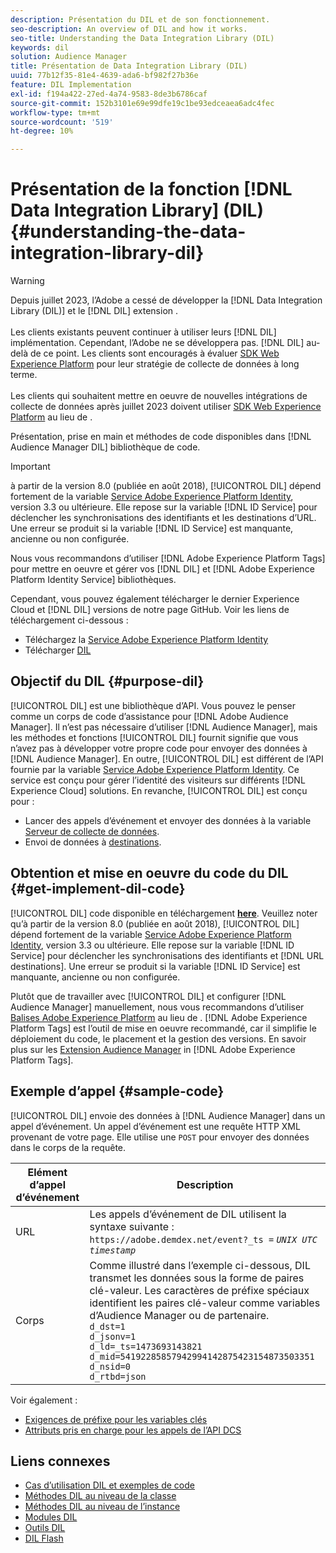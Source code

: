 ```yaml
---
description: Présentation du DIL et de son fonctionnement.
seo-description: An overview of DIL and how it works.
seo-title: Understanding the Data Integration Library (DIL)
keywords: dil
solution: Audience Manager
title: Présentation de Data Integration Library (DIL)
uuid: 77b12f35-81e4-4639-ada6-bf982f27b36e
feature: DIL Implementation
exl-id: f194a422-27ed-4a74-9583-8de3b6786caf
source-git-commit: 152b3101e69e99dfe19c1be93edceaea6adc4fec
workflow-type: tm+mt
source-wordcount: '519'
ht-degree: 10%

---
```


# Présentation de la fonction [!DNL Data Integration Library] (DIL){#understanding-the-data-integration-library-dil}

>[!WARNING]
>
>Depuis juillet 2023, l’Adobe a cessé de développer la [!DNL Data Integration Library (DIL)] et le [!DNL DIL] extension .
><br><br>
>Les clients existants peuvent continuer à utiliser leurs [!DNL DIL] implémentation. Cependant, l’Adobe ne se développera pas. [!DNL DIL] au-delà de ce point. Les clients sont encouragés à évaluer [SDK Web Experience Platform](https://experienceleague.adobe.com/docs/experience-platform/edge/home.html?lang=en) pour leur stratégie de collecte de données à long terme.
><br><br>
>Les clients qui souhaitent mettre en oeuvre de nouvelles intégrations de collecte de données après juillet 2023 doivent utiliser [SDK Web Experience Platform](https://experienceleague.adobe.com/docs/experience-platform/edge/home.html?lang=en) au lieu de .

Présentation, prise en main et méthodes de code disponibles dans [!DNL Audience Manager DIL] bibliothèque de code.

>[!IMPORTANT]
>
>à partir de la version 8.0 (publiée en août 2018), [!UICONTROL DIL] dépend fortement de la variable [Service Adobe Experience Platform Identity](https://experienceleague.adobe.com/docs/id-service/using/home.html), version 3.3 ou ultérieure. Elle repose sur la variable [!DNL ID Service] pour déclencher les synchronisations des identifiants et les destinations d’URL. Une erreur se produit si la variable [!DNL ID Service] est manquante, ancienne ou non configurée.
>
>Nous vous recommandons d’utiliser [!DNL Adobe Experience Platform Tags] pour mettre en oeuvre et gérer vos [!DNL DIL] et [!DNL Adobe Experience Platform Identity Service] bibliothèques.

Cependant, vous pouvez également télécharger le dernier Experience Cloud et [!DNL DIL] versions de notre page GitHub. Voir les liens de téléchargement ci-dessous :

* Téléchargez la [Service Adobe Experience Platform Identity](https://github.com/Adobe-Marketing-Cloud/id-service/releases)
* Télécharger [DIL](https://github.com/Adobe-Marketing-Cloud/dil/releases)

## Objectif du DIL {#purpose-dil}

[!UICONTROL DIL] est une bibliothèque d’API. Vous pouvez le penser comme un corps de code d’assistance pour [!DNL Adobe Audience Manager]. Il n’est pas nécessaire d’utiliser [!DNL Audience Manager], mais les méthodes et fonctions [!UICONTROL DIL] fournit signifie que vous n’avez pas à développer votre propre code pour envoyer des données à [!DNL Audience Manager]. En outre, [!UICONTROL DIL] est différent de l’API fournie par la variable [Service Adobe Experience Platform Identity](https://experienceleague.adobe.com/docs/id-service/using/home.html). Ce service est conçu pour gérer l’identité des visiteurs sur différents [!DNL Experience Cloud] solutions. En revanche, [!UICONTROL DIL] est conçu pour :

* Lancer des appels d’événement et envoyer des données à la variable [Serveur de collecte de données](../reference/system-components/components-data-collection.md).
* Envoi de données à [destinations](../features/destinations/destinations.md).

## Obtention et mise en oeuvre du code du DIL {#get-implement-dil-code}

[!UICONTROL DIL] code disponible en téléchargement **[here](https://github.com/Adobe-Marketing-Cloud/dil/releases)**. Veuillez noter qu’à partir de la version 8.0 (publiée en août 2018), [!UICONTROL DIL] dépend fortement de la variable [Service Adobe Experience Platform Identity](https://experienceleague.adobe.com/docs/id-service/using/home.html), version 3.3 ou ultérieure. Elle repose sur la variable [!DNL ID Service] pour déclencher les synchronisations des identifiants et [!DNL URL destinations]. Une erreur se produit si la variable [!DNL ID Service] est manquante, ancienne ou non configurée.

Plutôt que de travailler avec [!UICONTROL DIL] et configurer [!DNL Audience Manager] manuellement, nous vous recommandons d’utiliser [Balises Adobe Experience Platform](https://experienceleague.adobe.com/docs/experience-platform/tags/home.html) au lieu de . [!DNL Adobe Experience Platform Tags] est l’outil de mise en oeuvre recommandé, car il simplifie le déploiement du code, le placement et la gestion des versions. En savoir plus sur les [Extension Audience Manager](https://experienceleague.adobe.com/docs/experience-platform/tags/extensions/adobe/audience-manager/overview.html) in [!DNL Adobe Experience Platform Tags].

## Exemple d’appel {#sample-code}

[!UICONTROL DIL] envoie des données à [!DNL Audience Manager] dans un appel d’événement. Un appel d’événement est une requête HTTP XML provenant de votre page. Elle utilise une `POST` pour envoyer des données dans le corps de la requête.

| Elément d’appel d’événement | Description |
|--- |--- |
| URL | Les appels d’événement de DIL utilisent la syntaxe suivante : `https://adobe.demdex.net/event?_ts =` *`UNIX UTC timestamp`* |
| Corps | Comme illustré dans l’exemple ci-dessous, DIL transmet les données sous la forme de paires clé-valeur. Les caractères de préfixe spéciaux identifient les paires clé-valeur comme variables d’Audience Manager ou de partenaire.<br>`d_dst=1`<br>`d_jsonv=1`<br>`d_ld=_ts=1473693143821`<br>`d_mid=54192285857942994142875423154873503351`<br>`d_nsid=0`<br>`d_rtbd=json`<br> |

Voir également :
* [Exigences de préfixe pour les variables clés](../features/traits/trait-variable-prefixes.md)
* [Attributs pris en charge pour les appels de l’API DCS](../api/dcs-intro/dcs-api-reference/dcs-keys.md)

## Liens connexes

* [Cas d’utilisation DIL et exemples de code](/help/using/dil/dil-use-cases.md)
* [Méthodes DIL au niveau de la classe ](/help/using/dil/dil-class-overview/dil-start.md)
* [Méthodes DIL au niveau de l’instance](/help/using/dil/dil-instance-methods.md)
* [Modules DIL](/help/using/dil/dil-modules.md)
* [Outils DIL](/help/using/dil/dil-tools.md)
* [DIL Flash](/help/using/dil/dil-flash.md)
